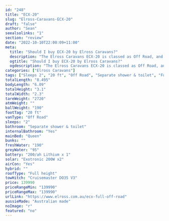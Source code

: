 ```yaml
---
id: "248"
title: "ECX-20"
slug: "Elross-Caravans-ECX-20"
draft: "false"
author: "Sean"
seealsolinks: "1"
section: "review"
date: "2022-10-10T22:00:09+11:00"
meta:
  title: "Should I buy ECX-20 by Elross Caravans?"
  description: "The Elross Caravans ECX-20 is classed as Off Road, and sleeps 2 people. It is Australian made and comes in at 20 ft. It generally has Separate shower & toilet."
  ogtitle: "Should I buy ECX-20 by Elross Caravans?"
  ogdescription: "The Elross Caravans ECX-20 is classed as Off Road, and sleeps 2 people. It is Australian made and comes in at 20 ft. It generally has Separate shower & toilet."
categories: ["Elross Caravans"]
tags: ["Sleeps 2", "20 ft", "Off Road", "Separate shower & toilet", "Full height", "Over 100k", "Australian made"]
totalLength: "8.495"
bodyLength: "6.09"
totalHeight: "3.1"
totalWidth: "2.3"
tareWeight: "2720"
atmWeight: ""
ballWeight: "190"
footTag: "20 ft"
vanType: "Off Road"
sleeps: "2"
bathroom: "Separate shower & toilet"
internalBathroom: "Yes"
mainBed: "Queen"
bunks: ""
freshWater: "190"
greyWater: "95"
battery: "200/ah Lithium x 1"
solar: "Exotronic 200W x2"
airCon: "Yes"
hybrid: ""
roofType: "Full height"
towHitch: "Cruisemaster DO35 V3"
price: 139990
priceRangeMin: "139990"
priceRangeMax: "139990"
urlLink: "https://www.elross.com.au/ecx-full-off-road"
aussieMade: "Australian made"
noImage: "r"
featured: "no"
---
```

